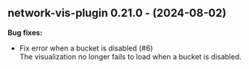 ## network-vis-plugin 0.21.0 - (2024-08-02)

**Bug fixes:**

 * Fix error when a bucket is disabled (#6)\
   The visualization no longer fails to load when a bucket is disabled.

